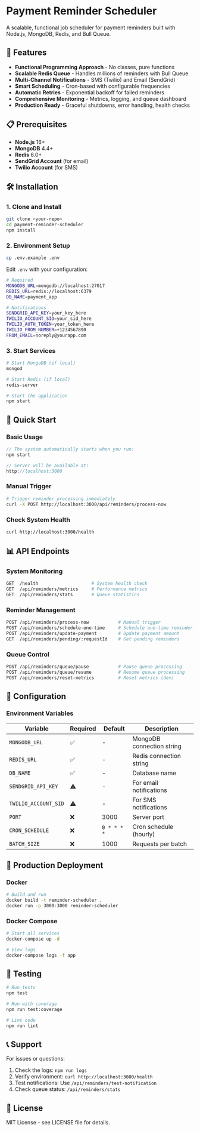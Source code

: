 # Payment Reminder Scheduler

A scalable, functional job scheduler for payment reminders built with Node.js, MongoDB, Redis, and Bull Queue.

## 🚀 Features

- **Functional Programming Approach** - No classes, pure functions
- **Scalable Redis Queue** - Handles millions of reminders with Bull Queue
- **Multi-Channel Notifications** - SMS (Twilio) and Email (SendGrid)
- **Smart Scheduling** - Cron-based with configurable frequencies
- **Automatic Retries** - Exponential backoff for failed reminders
- **Comprehensive Monitoring** - Metrics, logging, and queue dashboard
- **Production Ready** - Graceful shutdowns, error handling, health checks

## 📋 Prerequisites

- **Node.js** 16+ 
- **MongoDB** 4.4+
- **Redis** 6.0+
- **SendGrid Account** (for email)
- **Twilio Account** (for SMS)

## 🛠️ Installation

### 1. Clone and Install

```bash
git clone <your-repo>
cd payment-reminder-scheduler
npm install
```

### 2. Environment Setup

```bash
cp .env.example .env
```

Edit `.env` with your configuration:

```bash
# Required
MONGODB_URL=mongodb://localhost:27017
REDIS_URL=redis://localhost:6379
DB_NAME=payment_app

# Notifications
SENDGRID_API_KEY=your_key_here
TWILIO_ACCOUNT_SID=your_sid_here
TWILIO_AUTH_TOKEN=your_token_here
TWILIO_FROM_NUMBER=+1234567890
FROM_EMAIL=noreply@yourapp.com
```

### 3. Start Services

```bash
# Start MongoDB (if local)
mongod

# Start Redis (if local)  
redis-server

# Start the application
npm start
```

## 🎯 Quick Start

### Basic Usage

```javascript
// The system automatically starts when you run:
npm start

// Server will be available at:
http://localhost:3000
```

### Manual Trigger

```bash
# Trigger reminder processing immediately
curl -X POST http://localhost:3000/api/reminders/process-now
```

### Check System Health

```bash
curl http://localhost:3000/health
```

## 📊 API Endpoints

### System Monitoring

```bash
GET  /health                    # System health check
GET  /api/reminders/metrics     # Performance metrics
GET  /api/reminders/stats       # Queue statistics
```

### Reminder Management

```bash
POST /api/reminders/process-now           # Manual trigger
POST /api/reminders/schedule-one-time     # Schedule one-time reminder
POST /api/reminders/update-payment        # Update payment amount
GET  /api/reminders/pending/:requestId    # Get pending reminders
```

### Queue Control

```bash
POST /api/reminders/queue/pause           # Pause queue processing
POST /api/reminders/queue/resume          # Resume queue processing
POST /api/reminders/reset-metrics         # Reset metrics (dev)
```

## 🔧 Configuration

### Environment Variables

| Variable | Required | Default | Description |
|----------|----------|---------|-------------|
| `MONGODB_URL` | ✅ | - | MongoDB connection string |
| `REDIS_URL` | ✅ | - | Redis connection string |
| `DB_NAME` | ✅ | - | Database name |
| `SENDGRID_API_KEY` | ⚠️ | - | For email notifications |
| `TWILIO_ACCOUNT_SID` | ⚠️ | - | For SMS notifications |
| `PORT` | ❌ | 3000 | Server port |
| `CRON_SCHEDULE` | ❌ | `0 * * * *` | Cron schedule (hourly) |
| `BATCH_SIZE` | ❌ | 1000 | Requests per batch |

## 🚀 Production Deployment

### Docker

```bash
# Build and run
docker build -t reminder-scheduler .
docker run -p 3000:3000 reminder-scheduler
```

### Docker Compose

```bash
# Start all services
docker-compose up -d

# View logs
docker-compose logs -f app
```

## 🧪 Testing

```bash
# Run tests
npm test

# Run with coverage
npm run test:coverage

# Lint code
npm run lint
```

## 📞 Support

For issues or questions:

1. Check the logs: `npm run logs`
2. Verify environment: `curl http://localhost:3000/health` 
3. Test notifications: Use `/api/reminders/test-notification`
4. Check queue status: `/api/reminders/stats`

## 📄 License

MIT License - see LICENSE file for details.
